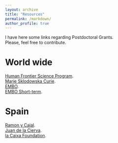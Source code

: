 ```yaml
---
layout: archive
title: "Resources"
permalink: /markdown/
author_profile: true
---
```


I have here some links regarding Postdoctoral Grants.  
Please, feel free to contribute.

World wide
==========
[Human Frontier Science Program](https://www.hfsp.org/funding/hfsp-funding/postdoctoral-fellowships).  
[Marie Sklodowska Curie](https://marie-sklodowska-curie-actions.ec.europa.eu/actions/postdoctoral-fellowships).  
[EMBO](https://www.embo.org/funding/fellowships-grants-and-career-support/postdoctoral-fellowships/).  
[EMBO Short-term](https://www.embo.org/funding/fellowships-grants-and-career-support/scientific-exchange-grants/). 
  
Spain  
=========
[Ramon y Cajal](https://www.aei.gob.es/convocatorias/buscador-convocatorias/ayudas-contratos-ramon-cajal-ryc-2022).  
[Juan de la Cierva](https://www.aei.gob.es/en/announcements/announcements-finder/ayudas-contratos-juan-cierva-2022).  
[la Caixa Foundation](https://lacaixafoundation.org/en/postdoctoral-junior-leader-fellowships-description).
